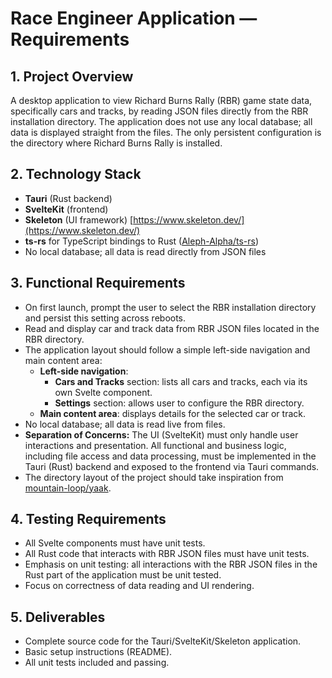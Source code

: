 # Race Engineer Application — Requirements

## 1. Project Overview

A desktop application to view Richard Burns Rally (RBR) game state data, specifically cars and tracks, by reading JSON files directly from the RBR installation directory. The application does not use any local database; all data is displayed straight from the files. The only persistent configuration is the directory where Richard Burns Rally is installed.

## 2. Technology Stack

- **Tauri** (Rust backend)
- **SvelteKit** (frontend)
- **Skeleton** (UI framework) [https://www.skeleton.dev/](https://www.skeleton.dev/)
- **ts-rs** for TypeScript bindings to Rust ([Aleph-Alpha/ts-rs](https://github.com/Aleph-Alpha/ts-rs))
- No local database; all data is read directly from JSON files

## 3. Functional Requirements

- On first launch, prompt the user to select the RBR installation directory and persist this setting across reboots.
- Read and display car and track data from RBR JSON files located in the RBR directory.
- The application layout should follow a simple left-side navigation and main content area:
  - **Left-side navigation**:
    - **Cars and Tracks** section: lists all cars and tracks, each via its own Svelte component.
    - **Settings** section: allows user to configure the RBR directory.
  - **Main content area**: displays details for the selected car or track.
- No local database; all data is read live from files.
- **Separation of Concerns:**
  The UI (SvelteKit) must only handle user interactions and presentation. All functional and business logic, including file access and data processing, must be implemented in the Tauri (Rust) backend and exposed to the frontend via Tauri commands.
- The directory layout of the project should take inspiration from [mountain-loop/yaak](https://github.com/mountain-loop/yaak).

## 4. Testing Requirements

- All Svelte components must have unit tests.
- All Rust code that interacts with RBR JSON files must have unit tests.
- Emphasis on unit testing: all interactions with the RBR JSON files in the Rust part of the application must be unit tested.
- Focus on correctness of data reading and UI rendering.

## 5. Deliverables

- Complete source code for the Tauri/SvelteKit/Skeleton application.
- Basic setup instructions (README).
- All unit tests included and passing.
